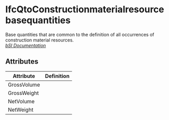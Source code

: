 IfcQtoConstructionmaterialresourcebasequantities
================================================
Base quantities that are common to the definition of all occurrences of
construction material resources.  
[ _bSI
Documentation_](https://standards.buildingsmart.org/IFC/DEV/IFC4_2/FINAL/HTML/schema/ifcconstructionmgmtdomain/qset/qto_constructionmaterialresourcebasequantities.htm)


Attributes
----------
| Attribute   | Definition   |
|-------------|--------------|
| GrossVolume |              |
| GrossWeight |              |
| NetVolume   |              |
| NetWeight   |              |
